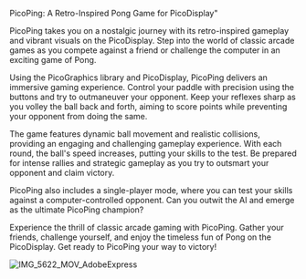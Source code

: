PicoPing: A Retro-Inspired Pong Game for PicoDisplay"

PicoPing takes you on a nostalgic journey with its retro-inspired gameplay and vibrant visuals on the PicoDisplay. Step into the world of classic arcade games as you compete against a friend or challenge the computer in an exciting game of Pong.

Using the PicoGraphics library and PicoDisplay, PicoPing delivers an immersive gaming experience. Control your paddle with precision using the buttons and try to outmaneuver your opponent. Keep your reflexes sharp as you volley the ball back and forth, aiming to score points while preventing your opponent from doing the same.

The game features dynamic ball movement and realistic collisions, providing an engaging and challenging gameplay experience. With each round, the ball's speed increases, putting your skills to the test. Be prepared for intense rallies and strategic gameplay as you try to outsmart your opponent and claim victory.

PicoPing also includes a single-player mode, where you can test your skills against a computer-controlled opponent. Can you outwit the AI and emerge as the ultimate PicoPing champion?

Experience the thrill of classic arcade gaming with PicoPing. Gather your friends, challenge yourself, and enjoy the timeless fun of Pong on the PicoDisplay. Get ready to PicoPing your way to victory!


![IMG_5622_MOV_AdobeExpress](https://github.com/R1shabh-Arora/PicoPong/assets/44057382/4cc0e3e0-f2cb-46b4-96e0-926c23c878d8)

